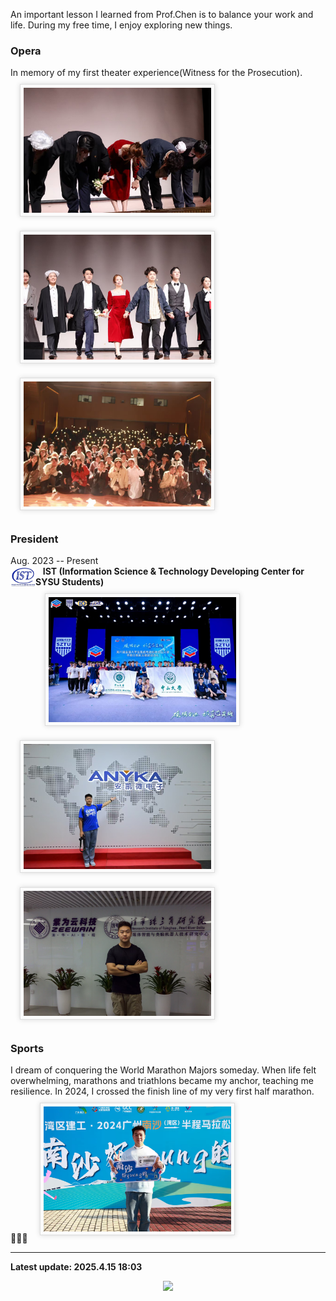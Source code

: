 An important lesson I learned from Prof.Chen is to balance your work and life. During my free time, I enjoy exploring new things.
### Opera
In memory of my first theater experience(Witness for the Prosecution).<br>
 <img src="./static/assets/img/stage.png" style='width:300px;height:200px border-radius:3px; box-shadow:rgba(0,0,0,0.15) 0 0 8px;background:#FBFBFB;border:1px solid #ddd;margin:10px auto;margin-left: 15px;padding:5px;'/>&nbsp;&nbsp;&nbsp;
<img src="./static/assets/img/onstage2.png"  style='width:300px;height:200px border-radius:3px; box-shadow:rgba(0,0,0,0.15) 0 0 8px;background:#FBFBFB;border:1px solid #ddd;margin:10px auto;margin-left: 15px;padding:5px;'/>&nbsp;&nbsp;&nbsp;
<img src="./static/assets/img/onstage1.png" style='width:300px;height:200px border-radius:3px; box-shadow:rgba(0,0,0,0.15) 0 0 8px;background:#FBFBFB;border:1px solid #ddd;margin:10px auto;margin-left: 15px;padding:5px;'/><br>

### President
Aug. 2023 -- Present<br>
<img src="./static/assets/img/istlogo.png"  alt="IC" align='left' width=40 /> $~~$  **IST (Information Science \& Technology Developing Center for SYSU Students)** <br>
 <img src="./static/assets/img/jichuang.png"  style='width:300px;height:200px border-radius:3px; box-shadow:rgba(0,0,0,0.15) 0 0 8px;background:#FBFBFB;border:1px solid #ddd;margin:10px auto;margin-left: 15px;padding:5px;'/>&nbsp;&nbsp;&nbsp; <img src="./static/assets/img/anyka.png"  style='width:300px;height:200px border-radius:3px; box-shadow:rgba(0,0,0,0.15) 0 0 8px;background:#FBFBFB;border:1px solid #ddd;margin:10px auto;margin-left: 15px;padding:5px;'/>&nbsp;&nbsp;&nbsp; <img src="./static/assets/img/tthu.png"  style='width:300px;height:200px border-radius:3px; box-shadow:rgba(0,0,0,0.15) 0 0 8px;background:#FBFBFB;border:1px solid #ddd;margin:10px auto;margin-left: 15px;padding:5px;'/><br>

### Sports
I dream of conquering the World Marathon Majors someday. When life felt overwhelming, marathons and triathlons became my anchor, teaching me resilience. In 2024, I crossed the finish line of my very first half marathon.🏃‍♂️💪
 <img src="./static/assets/img/running.png"  style='width:300px;height:200px border-radius:3px; box-shadow:rgba(0,0,0,0.15) 0 0 8px;background:#FBFBFB;border:1px solid #ddd;margin:10px auto;margin-left: 15px;padding:5px;'/><br>

---

**Latest update: 2025.4.15 18:03**
<div style="text-align: center">
  <a href="https://clustrmaps.com/site/1c5j5" title="ClustrMaps">
    <img src="//www.clustrmaps.com/map_v2.png?d=31q9BF3ylPNpsV4Pl01FqoyzzL9QvSGaTUFhPWXWEWs&cl=ffffff"/>
  </a>
</div>